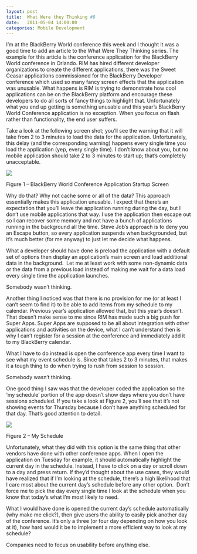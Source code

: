 ```yaml
---
layout: post
title:  What Were they Thinking #8
date:   2011-05-04 14:00:00
categories: Mobile Development
---
```

I’m at the BlackBerry World conference this week and I thought it was a good time to add an article to the What Were They Thinking series. The example for this article is the conference application for the BlackBerry World conference in Orlando. RIM has hired different developer organizations to create the different applications, there was the Sweet Ceasar applications commissioned for the BlackBerry Developer conference which used so many fancy screen effects that the application was unusable. What happens is RIM is trying to demonstrate how cool applications can be on the BlackBerry platform and encourage these developers to do all sorts of fancy things to highlight that. Unfortunately what you end up getting is something unusable and this year’s BlackBerry World Conference application is no exception. When you focus on flash rather than functionality, the end user suffers.

Take a look at the following screen shot; you’ll see the warning that it will take from 2 to 3 minutes to load the data for the application. Unfortunately, this delay (and the corresponding warning) happens every single time you load the application (yep, every single time). I don’t know about you, but no mobile application should take 2 to 3 minutes to start up; that’s completely unacceptable.

![](images/stories/bb_app_world_app_1.jpg)

Figure 1 – BlackBerry World Conference Application Startup Screen

Why do that? Why not cache some or all of the data? This approach essentially makes this application unusable. I expect that there’s an expectation that you’ll leave the application running during the day, but I don’t use mobile applications that way. I use the application then escape out so I can recover some memory and not have a bunch of applications running in the background all the time. Steve Job’s approach is to deny you an Escape button, so every application suspends when backgrounded, but it’s much better (for me anyway) to just let me decide what happens. 

What a developer should have done is preload the application with a default set of options then display an application’s main screen and load additional data in the background.  Let me at least work with some non-dynamic data or the data from a previous load instead of making me wait for a data load every single time the application launches.

Somebody wasn’t thinking.

Another thing I noticed was that there is no provision for me (or at least I can’t seem to find it) to be able to add items from my schedule to my calendar. Previous year’s application allowed that, but this year’s doesn’t. That doesn’t make sense to me since RIM has made such a big push for Super Apps. Super Apps are supposed to be all about integration with other applications and activities on the device, what I can’t understand then is why I can’t register for a session at the conference and immediately add it to my BlackBerry calendar.

What I have to do instead is open the conference app every time I want to see what my event schedule is. Since that takes 2 to 3 minutes, that makes it a tough thing to do when trying to rush from session to session. 

Somebody wasn’t thinking.

One good thing I saw was that the developer coded the application so the ‘my schedule’ portion of the app doesn’t show days where you don’t have sessions scheduled. If you take a look at Figure 2, you’ll see that it’s not showing events for Thursday because I don’t have anything scheduled for that day. That’s good attention to detail.

![](images/stories/bb_app_world_app_2.jpg)

Figure 2 – My Schedule

Unfortunately, what they did with this option is the same thing that other vendors have done with other conference apps. When I open the application on Tuesday for example, it should automatically highlight the current day in the schedule. Instead, I have to click on a day or scroll down to a day and press return. If they’d thought about the use cases, they would have realized that if I’m looking at the schedule, there’s a high likelihood that I care most about the current day’s schedule before any other option.  Don’t force me to pick the day every single time I look at the schedule when you know that today’s what I’m most likely to need.

What I would have done is opened the current day’s schedule automatically (why make me click?), then give users the ability to easily pick another day of the conference. It’s only a three (or four day depending on how you look at it), how hard would it be to implement a more efficient way to look at my schedule?

Companies need to focus on usability before anything else.